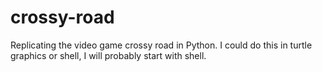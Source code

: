 # crossy-road
Replicating the video game crossy road in Python.
I could do this in turtle graphics or shell, I will probably start with shell.
